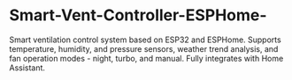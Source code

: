 # Smart-Vent-Controller-ESPHome-
Smart ventilation control system based on ESP32 and ESPHome. Supports temperature, humidity, and pressure sensors, weather trend analysis, and fan operation modes - night, turbo, and manual. Fully integrates with Home Assistant.
